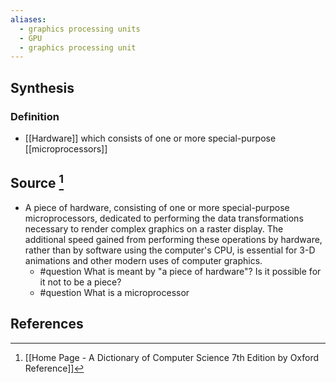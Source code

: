 ```yaml
---
aliases:
  - graphics processing units
  - GPU
  - graphics processing unit
---
```

## Synthesis
### Definition
- [[Hardware]] which consists of one or more special-purpose [[microprocessors]]

## Source [^1]
- A piece of hardware, consisting of one or more special-purpose microprocessors, dedicated to performing the data transformations necessary to render complex graphics on a raster display. The additional speed gained from performing these operations by hardware, rather than by software using the computer's CPU, is essential for 3-D animations and other modern uses of computer graphics.
	- #question What is meant by "a piece of hardware"? Is it possible for it not to be a piece? 
	- #question What is a microprocessor
## References

[^1]: [[Home Page - A Dictionary of Computer Science 7th Edition by Oxford Reference]]